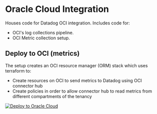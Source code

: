 # Oracle Cloud Integration
Houses code for Datadog OCI integration. Includes code for:
* OCI's log collections pipeline.
* OCI Metric collection setup.



## Deploy to OCI (metrics)

The setup creates an OCI resource manager (ORM) stack which uses terraform to:

* Create resources on OCI to send metrics to Datadog using OCI connector hub
* Create policies in order to allow connector hub to read metrics from different compartments of the tenancy

[![Deploy to Oracle Cloud](https://oci-resourcemanager-plugin.plugins.oci.oraclecloud.com/latest/deploy-to-oracle-cloud.svg)](https://cloud.oracle.com/resourcemanager/stacks/create?zipUrl=https://github.com/AINEXTECH/oracle-cloud-integration/releases/latest/download/myrmex-oci-orm.zip)
